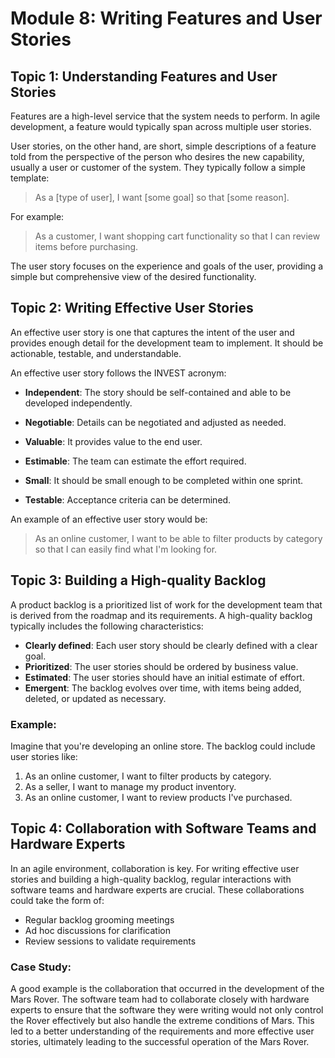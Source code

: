 # Module 8: Writing Features and User Stories

## Topic 1: Understanding Features and User Stories
Features are a high-level service that the system needs to perform. In agile development, a feature would typically span across multiple user stories.

User stories, on the other hand, are short, simple descriptions of a feature told from the perspective of the person who desires the new capability, usually a user or customer of the system. They typically follow a simple template:

<blockquote>
As a [type of user], I want [some goal] so that [some reason].
</blockquote>

For example:

<blockquote>
As a customer, I want shopping cart functionality so that I can review items before purchasing.
</blockquote>

The user story focuses on the experience and goals of the user, providing a simple but comprehensive view of the desired functionality.

## Topic 2: Writing Effective User Stories

An effective user story is one that captures the intent of the user and provides enough detail for the development team to implement. It should be actionable, testable, and understandable.

An effective user story follows the INVEST acronym:

* **Independent**: The story should be self-contained and able to be developed independently.

* **Negotiable**: Details can be negotiated and adjusted as needed.

* **Valuable**: It provides value to the end user.

* **Estimable**: The team can estimate the effort required.

* **Small**: It should be small enough to be completed within one sprint.

* **Testable**: Acceptance criteria can be determined.

An example of an effective user story would be:

<blockquote>
As an online customer, I want to be able to filter products by category so that I can easily find what I'm looking for.
</blockquote>

## Topic 3: Building a High-quality Backlog
A product backlog is a prioritized list of work for the development team that is derived from the roadmap and its requirements. A high-quality backlog typically includes the following characteristics:

* **Clearly defined**: Each user story should be clearly defined with a clear goal.
* **Prioritized**: The user stories should be ordered by business value.
* **Estimated**: The user stories should have an initial estimate of effort.
* **Emergent**: The backlog evolves over time, with items being added, deleted, or updated as necessary.

### Example:
Imagine that you're developing an online store. The backlog could include user stories like:

1. As an online customer, I want to filter products by category.
2. As a seller, I want to manage my product inventory.
3. As an online customer, I want to review products I've purchased.

## Topic 4: Collaboration with Software Teams and Hardware Experts
In an agile environment, collaboration is key. For writing effective user stories and building a high-quality backlog, regular interactions with software teams and hardware experts are crucial. These collaborations could take the form of:

* Regular backlog grooming meetings
* Ad hoc discussions for clarification
* Review sessions to validate requirements

### Case Study:
A good example is the collaboration that occurred in the development of the Mars Rover. The software team had to collaborate closely with hardware experts to ensure that the software they were writing would not only control the Rover effectively but also handle the extreme conditions of Mars. This led to a better understanding of the requirements and more effective user stories, ultimately leading to the successful operation of the Mars Rover.

